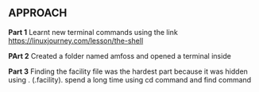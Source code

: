 ## APPROACH
**Part 1**
Learnt new terminal commands using the link https://linuxjourney.com/lesson/the-shell

**PArt 2**
Created a folder named amfoss and opened a terminal inside

**Part 3**
Finding the facility file was the hardest part because it was hidden using . (.facility). spend a long time using cd command and find command
